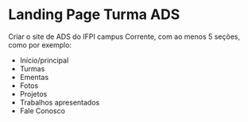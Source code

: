 # Landing Page Turma ADS
Criar o site de ADS do IFPI campus Corrente, com ao menos 5 seções, como por exemplo:
* Início/principal
* Turmas
* Ementas
* Fotos
* Projetos
* Trabalhos apresentados
* Fale Conosco